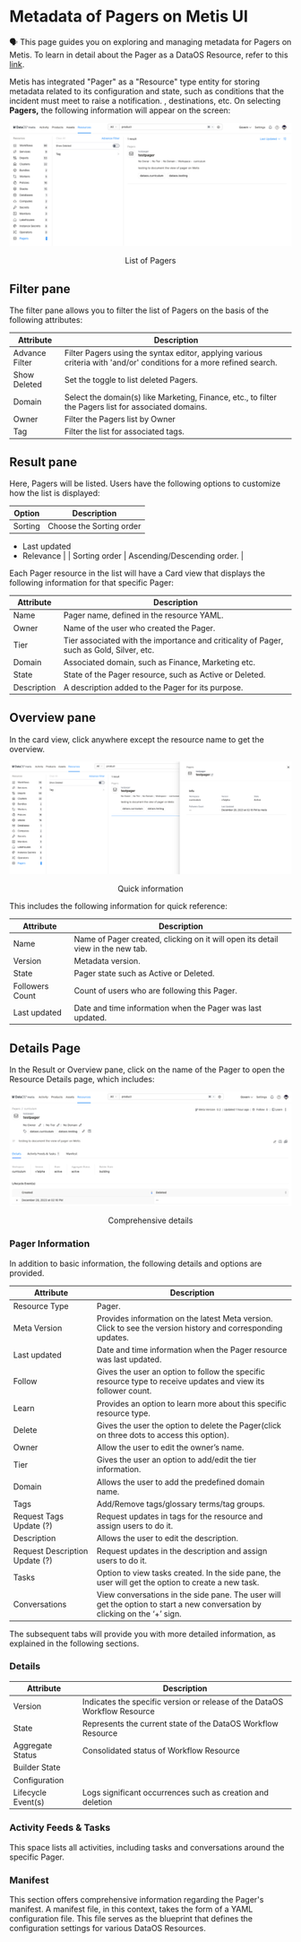 # Metadata of Pagers on Metis UI

<aside class="callout">
🗣 This page guides you on exploring and managing metadata for Pagers on Metis. To learn in detail about the Pager as a  DataOS Resource, refer to this <a href="/resources/">link</a>.

</aside>

Metis has integrated "Pager" as a "Resource" type entity for storing metadata related to its configuration and state, such as conditions that the incident must meet to raise a notification. ,  destinations, etc. On selecting **Pagers,** the following information will appear on the screen:

![Metis Pagers](metis_resources_pagers/pagers.png)
<figcaption align = "center"> List of Pagers  </figcaption>

## Filter pane

The filter pane allows you to filter the list of Pagers on the basis of the following attributes:

| Attribute | Description |
| --- | --- |
| Advance Filter | Filter Pagers using the syntax editor, applying various criteria with 'and/or' conditions for a more refined search. |
| Show Deleted | Set the toggle to list deleted Pagers. |
| Domain | Select the domain(s) like Marketing, Finance, etc., to filter the Pagers list for associated domains. |
| Owner | Filter the Pagers list by Owner |
| Tag | Filter the list for associated tags. |

## Result pane

Here, Pagers will be listed. Users have the following options to customize how the list is displayed:

| Option | Description |
| --- | --- |
| Sorting | Choose the Sorting order
- Last updated
- Relevance |
| Sorting order | Ascending/Descending order. |

Each Pager resource in the list will have a Card view that displays the following information for that specific Pager:

| Attribute | Description |
| --- | --- |
| Name | Pager name, defined in the resource YAML. |
| Owner | Name of the user who created the Pager. |
| Tier | Tier associated with the importance and criticality of Pager, such as Gold, Silver, etc. |
| Domain | Associated domain, such as Finance, Marketing etc. |
| State | State of the Pager resource, such as Active or Deleted. |
| Description | A description added to the Pager for its purpose. |

## Overview pane

In the card view, click anywhere except the resource name to get the overview.

![image](metis_resources_pagers/pager_overview.png)
<figcaption align = "center"> Quick information  </figcaption>

This includes the following information for quick reference:

| Attribute | Description |
| --- | --- |
| Name | Name of Pager created, clicking on it will open its detail view in the new tab. |
| Version | Metadata version. |
| State | Pager state such as Active or Deleted. |
| Followers Count | Count of users who are following this Pager. |
| Last updated | Date and time information when the Pager was last updated. |

## Details Page

In the Result or Overview pane, click on the name of the Pager to open the Resource Details page, which includes:

![Metis Secrets Capture3.PNG.png](metis_resources_pagers/pager_details.png)
<figcaption align = "center"> Comprehensive details  </figcaption>

### **Pager Information**

In addition to basic information, the following details and options are provided.

| Attribute | Description |
| --- | --- |
| Resource Type | Pager. |
| Meta Version | Provides information on the latest Meta version. Click to see the version history and corresponding updates.  |
| Last updated | Date and time information when the Pager resource was last updated. |
| Follow | Gives the user an option to follow the specific resource type to receive updates and view its follower count. |
| Learn | Provides an option to learn more about this specific resource type. |
| Delete | Gives the user the option to delete the Pager(click on three dots to access this option). |
| Owner | Allow the user to edit the owner’s name. |
| Tier | Gives the user an option to add/edit the tier information. |
| Domain | Allows the user to add the predefined domain name. |
| Tags | Add/Remove tags/glossary terms/tag groups. |
| Request Tags Update (?) | Request updates in tags for the resource and assign users to do it. |
| Description | Allows the user to edit the description. |
| Request Description Update (?) | Request updates in the description and assign users to do it. |
| Tasks | Option to view tasks created. In the side pane, the user will get the option to create a new task. |
| Conversations | View conversations in the side pane. The user will get the option to start a new conversation by clicking on the ‘+’ sign. |

The subsequent tabs will provide you with more detailed information, as explained in the following sections.

### **Details**

| Attribute | Description |
| --- | --- |
| Version | Indicates the specific version or release of the DataOS Workflow Resource |
| State | Represents the current state of the DataOS Workflow Resource |
| Aggregate Status | Consolidated status of Workflow Resource |
| Builder State |  |
| Configuration |  |
| Lifecycle Event(s) | Logs significant occurrences such as creation and deletion |

### **Activity Feeds & Tasks**

This space lists all activities, including tasks and conversations around the specific Pager.

### **Manifest**

This section offers comprehensive information regarding the Pager's manifest. A manifest file, in this context, takes the form of a YAML configuration file. This file serves as the blueprint that defines the configuration settings for various DataOS Resources.